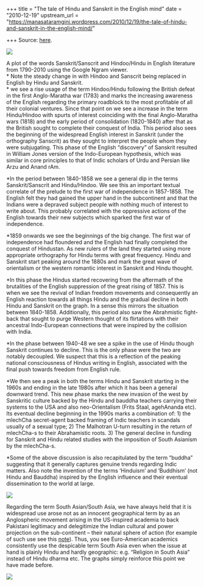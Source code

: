 +++
title = "The tale of Hindu and Sanskrit in the English mind"
date = "2010-12-19"
upstream_url = "https://manasataramgini.wordpress.com/2010/12/19/the-tale-of-hindu-and-sanskrit-in-the-english-mind/"

+++
Source: [here](https://manasataramgini.wordpress.com/2010/12/19/the-tale-of-hindu-and-sanskrit-in-the-english-mind/).

[![](https://i0.wp.com/lh4.ggpht.com/_hjuA1bE0hBw/TQ2FY0Kn9fI/AAAAAAAAB_Q/x8WN9Q_FP8I/s640/Hindu_Sanskrit.jpg)](http://picasaweb.google.com/lh/photo/SwioQBx3SqfwWpjzXKuoug?feat=embedwebsite)

A plot of the words Sanskrit/Sanscrit and Hindoo/Hindu in English literature from 1790-2010 using the Google Ngram viewer.  
\* Note the steady change in with Hindoo and Sanscrit being replaced in English by Hindu and Sanskrit.  
\* we see a rise usage of the term Hindoo/Hindu following the British defeat in the first Anglo-Maratha war (1783) and marks the increasing awareness of the English regarding the primary roadblock to the most profitable of all their colonial ventures. Since that point on we see a increase in the term Hindu/Hindoo with spurts of interest coinciding with the final Anglo-Maratha wars (1818) and the early period of consolidation (1820-1840) after that as the British sought to complete their conquest of India. This period also sees the beginning of the widespread English interest in Sanskrit (under the orthography Sanscrit) as they sought to interpret the people whom they were subjugating. This phase of the English “discovery” of Sanskrit resulted in William Jones version of the Indo-European hypothesis, which was similar in core principles to that of Indic scholars of Urdu and Persian like Arzu and Anand rAm.

\*In the period between 1840-1858 we see a general dip in the terms Sanskrit/Sanscrit and Hindu/Hindoo. We see this an important textual correlate of the prelude to the first war of independence in 1857-1858. The English felt they had gained the upper hand in the subcontinent and that the Indians were a depraved subject people with nothing much of interest to write about. This probably correlated with the oppressive actions of the English towards their new subjects which sparked the first war of independence.

\*1859 onwards we see the beginnings of the big change. The first war of independence had floundered and the English had finally completed the conquest of Hindustan. As new rulers of the land they started using more appropriate orthography for Hindu terms with great frequency. Hindu and Sanskrit start peaking around the 1880s and mark the great wave of orientalism or the western romantic interest in Sanskrit and Hindu thought.

\*In this phase the Hindus started recovering from the aftermath of the brutalities of the English suppression of the great rising of 1857. This is when we see the revival of Indian freedom movements and consequently an English reaction towards all things Hindu and the gradual decline in both Hindu and Sanskrit on the graph. In a sense this mirrors the situation between 1840-1858. Additionally, this period also saw the Abrahmistic fight-back that sought to purge Western thought of its flirtations with their ancestral Indo-European connections that were inspired by the collision with India.

\*In the phase between 1940-48 we see a spike in the use of Hindu though Sanskrit continues to decline. This is the only phase were the two are notably decoupled. We suspect that this is a reflection of the peaking national consciousness of Hindus writing in English, associated with the final push towards freedom from English rule.

\*We then see a peak in both the terms Hindu and Sanskrit starting in the 1960s and ending in the late 1980s after which it has been a general downward trend. This new phase marks the new invasion of the west by Sanskritic culture backed by the Hindu and bauddha teachers carrying their systems to the USA and also neo-Orientalism (Frits Staal, agehAnanda etc). Its eventual decline beginning in the 1990s marks a combination of: 1) the mlechCha secret-agent backed framing of Indic teachers in scandals usually of a sexual type; 2) The Malhotran U-turn resulting in the return of mlechCha-s to their Abrahamistic roots. 3) The general decline in funding for Sanskrit and Hindu related studies with the imposition of South Asianism by the mlechCha-s.

\*Some of the above discussion is also recapitulated by the term “buddha” suggesting that it generally captures genuine trends regarding Indic matters. Also note the invention of the terms ‘Hinduism’ and ‘Buddhism’ (not Hindu and Bauddha) inspired by the English influence and their eventual dissemination to the world at large.

[![](https://i2.wp.com/lh3.ggpht.com/_hjuA1bE0hBw/TQ2FZxV69BI/AAAAAAAAB_U/N_RkphmITM4/s640/Buddha_Hindu.jpg)](http://picasaweb.google.com/lh/photo/SjE4q2-A7jfxCphtnNuC-A?feat=embedwebsite)

Regarding the term South Asian/South Asia, we have always held that it is widespread use arose not as an innocent geographical term by as an Anglospheric movement arising in the US-inspired academia to back Pakistani legitimacy and delegitimize the Indian cultural and power projection on the sub-continent – their natural sphere of action (for example of such use see this [note](https://manasataramgini.wordpress.com/2003/11/18/hindutva-ko-fek-do/)). Thus, you see Euro-American academics consistently use the despicable term South Asia even when the issue at hand is plainly Hindu and hardly geographic: e.g. “Religion in South Asia” instead of Hindu dharma etc. The graphs simply reinforce this point we have made before.

[![](https://i1.wp.com/lh6.ggpht.com/_hjuA1bE0hBw/TQ2FaVYzDZI/AAAAAAAAB_Y/vvqKvMmfA1M/s640/Southasian_Pakistani.jpg)](http://picasaweb.google.com/lh/photo/beVeIfvY0FNia5Te4kj6JA?feat=embedwebsite)

